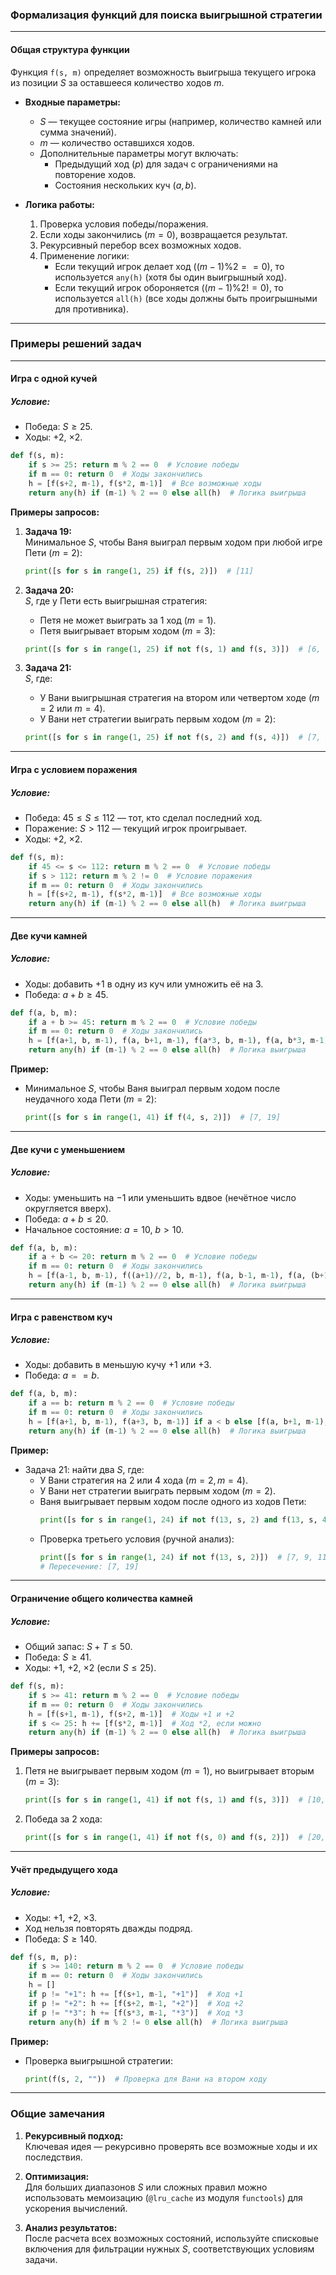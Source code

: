 ### Формализация функций для поиска выигрышной стратегии

---

#### **Общая структура функции**

Функция `f(s, m)` определяет возможность выигрыша текущего игрока из позиции $S$ за оставшееся количество ходов $m$. 

- **Входные параметры:**
  - $S$ — текущее состояние игры (например, количество камней или сумма значений).
  - $m$ — количество оставшихся ходов.
  - Дополнительные параметры могут включать:
    - Предыдущий ход ($p$) для задач с ограничениями на повторение ходов.
    - Состояния нескольких куч ($a, b$).

- **Логика работы:**
  1. Проверка условия победы/поражения.
  2. Если ходы закончились ($m = 0$), возвращается результат.
  3. Рекурсивный перебор всех возможных ходов.
  4. Применение логики:
     - Если текущий игрок делает ход ($(m-1) \% 2 == 0$), то используется `any(h)` (хотя бы один выигрышный ход).
     - Если текущий игрок обороняется ($(m-1) \% 2 != 0$), то используется `all(h)` (все ходы должны быть проигрышными для противника).

---

### Примеры решений задач

---

#### **Игра с одной кучей**

##### **Условие:**
- Победа: $S \geq 25$.
- Ходы: $+2$, $\times 2$.

```python
def f(s, m):
    if s >= 25: return m % 2 == 0  # Условие победы
    if m == 0: return 0  # Ходы закончились
    h = [f(s+2, m-1), f(s*2, m-1)]  # Все возможные ходы
    return any(h) if (m-1) % 2 == 0 else all(h)  # Логика выигрыша
```

**Примеры запросов:**

1. **Задача 19:**  
   Минимальное $S$, чтобы Ваня выиграл первым ходом при любой игре Пети ($m=2$):
   ```python
   print([s for s in range(1, 25) if f(s, 2)])  # [11]
   ```

2. **Задача 20:**  
   $S$, где у Пети есть выигрышная стратегия:
   - Петя не может выиграть за 1 ход ($m=1$).
   - Петя выигрывает вторым ходом ($m=3$):
   ```python
   print([s for s in range(1, 25) if not f(s, 1) and f(s, 3)])  # [6, 9, 10]
   ```

3. **Задача 21:**  
   $S$, где:
   - У Вани выигрышная стратегия на втором или четвертом ходе ($m=2$ или $m=4$).
   - У Вани нет стратегии выиграть первым ходом ($m=2$):
   ```python
   print([s for s in range(1, 25) if not f(s, 2) and f(s, 4)])  # [7, 8]
   ```

---

#### **Игра с условием поражения**

##### **Условие:**
- Победа: $45 \leq S \leq 112$ — тот, кто сделал последний ход.
- Поражение: $S > 112$ — текущий игрок проигрывает.
- Ходы: $+2$, $\times 2$.

```python
def f(s, m):
    if 45 <= s <= 112: return m % 2 == 0  # Условие победы
    if s > 112: return m % 2 != 0  # Условие поражения
    if m == 0: return 0  # Ходы закончились
    h = [f(s+2, m-1), f(s*2, m-1)]  # Все возможные ходы
    return any(h) if (m-1) % 2 == 0 else all(h)  # Логика выигрыша
```

---

#### **Две кучи камней**

##### **Условие:**
- Ходы: добавить $+1$ в одну из куч или умножить её на 3.
- Победа:  $a + b \geq 45$.

```python
def f(a, b, m):
    if a + b >= 45: return m % 2 == 0  # Условие победы
    if m == 0: return 0  # Ходы закончились
    h = [f(a+1, b, m-1), f(a, b+1, m-1), f(a*3, b, m-1), f(a, b*3, m-1)]  # Все возможные ходы
    return any(h) if (m-1) % 2 == 0 else all(h)  # Логика выигрыша
```

**Пример:**
- Минимальное $S$, чтобы Ваня выиграл первым ходом после неудачного хода Пети ($m=2$):
  ```python
  print([s for s in range(1, 41) if f(4, s, 2)])  # [7, 19]
  ```

---

#### **Две кучи с уменьшением**

##### **Условие:**
- Ходы: уменьшить на $-1$ или уменьшить вдвое (нечётное число округляется вверх).
- Победа: $a + b \leq 20$.
- Начальное состояние: $a = 10$, $b > 10$.

```python
def f(a, b, m):
    if a + b <= 20: return m % 2 == 0  # Условие победы
    if m == 0: return 0  # Ходы закончились
    h = [f(a-1, b, m-1), f((a+1)//2, b, m-1), f(a, b-1, m-1), f(a, (b+1)//2, m-1)]  # Все возможные ходы
    return any(h) if (m-1) % 2 == 0 else all(h)  # Логика выигрыша
```

---

#### **Игра с равенством куч**

##### **Условие:**
- Ходы: добавить в меньшую кучу $+1$ или $+3$.
- Победа: $a == b$.

```python
def f(a, b, m):
    if a == b: return m % 2 == 0  # Условие победы
    if m == 0: return 0  # Ходы закончились
    h = [f(a+1, b, m-1), f(a+3, b, m-1)] if a < b else [f(a, b+1, m-1), f(a, b+3, m-1)]  # Все возможные ходы
    return any(h) if (m-1) % 2 == 0 else all(h)  # Логика выигрыша
```

**Пример:**
- Задача 21: найти два $S$, где:
  - У Вани стратегия на 2 или 4 хода ($m=2, m=4$).
  - У Вани нет стратегии выиграть первым ходом ($m=2$).
  - Ваня выигрывает первым ходом после одного из ходов Пети:
    ```python
    print([s for s in range(1, 24) if not f(13, s, 2) and f(13, s, 4)])  # [5, 7, 19, 21]
    ```
  - Проверка третьего условия (ручной анализ):
    ```python
    print([s for s in range(1, 24) if not f(13, s, 2)])  # [7, 9, 11, 15, 17, 19]
    # Пересечение: [7, 19]
    ```

---

#### **Ограничение общего количества камней**

##### **Условие:**
- Общий запас: $S + T \leq 50$.
- Победа: $S \geq 41$.
- Ходы: $+1$, $+2$, $\times 2$ (если $S \leq 25$).

```python
def f(s, m):
    if s >= 41: return m % 2 == 0  # Условие победы
    if m == 0: return 0  # Ходы закончились
    h = [f(s+1, m-1), f(s+2, m-1)]  # Ходы +1 и +2
    if s <= 25: h += [f(s*2, m-1)]  # Ход *2, если можно
    return any(h) if (m-1) % 2 == 0 else all(h)  # Логика выигрыша
```

**Примеры запросов:**

1. Петя не выигрывает первым ходом ($m=1$), но выигрывает вторым ($m=3$):
   ```python
   print([s for s in range(1, 41) if not f(s, 1) and f(s, 3)])  # [10, 18, 19, 36]
   ```

2. Победа за 2 хода:
   ```python
   print([s for s in range(1, 41) if not f(s, 0) and f(s, 2)])  # [20, 38]
   ```

---

#### **Учёт предыдущего хода**

##### **Условие:**
- Ходы: $+1$, $+2$, $\times 3$.
- Ход нельзя повторять дважды подряд.
- Победа: $S \geq 140$.

```python
def f(s, m, p):
    if s >= 140: return m % 2 == 0  # Условие победы
    if m == 0: return 0  # Ходы закончились
    h = []
    if p != "+1": h += [f(s+1, m-1, "+1")]  # Ход +1
    if p != "+2": h += [f(s+2, m-1, "+2")]  # Ход +2
    if p != "*3": h += [f(s*3, m-1, "*3")]  # Ход *3
    return any(h) if m % 2 != 0 else all(h)  # Логика выигрыша
```

**Пример:**
- Проверка выигрышной стратегии:
  ```python
  print(f(s, 2, ""))  # Проверка для Вани на втором ходу
  ```

---

### Общие замечания

1. **Рекурсивный подход:**  
   Ключевая идея — рекурсивно проверять все возможные ходы и их последствия.

2. **Оптимизация:**  
   Для больших диапазонов $S$ или сложных правил можно использовать мемоизацию (`@lru_cache` из модуля `functools`) для ускорения вычислений.

3. **Анализ результатов:**  
   После расчета всех возможных состояний, используйте списковые включения для фильтрации нужных $S$, соответствующих условиям задачи.
